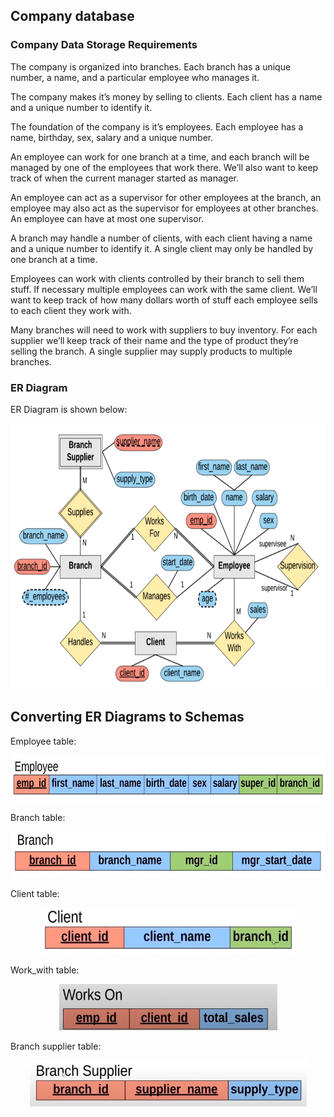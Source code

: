 ## Company database

### Company Data Storage Requirements

The company is organized into branches. Each branch has a unique number, a name, and a particular employee who manages it.

The company makes it’s money by selling to clients. Each client has a name and a unique number to identify it.

The foundation of the company is it’s employees. Each employee has a name, birthday, sex, salary and a unique number.

An employee can work for one branch at a time, and each branch will be managed by one of the employees that work there.
We’ll also want to keep track of when the current manager started as manager.

An employee can act as a supervisor for other employees at the branch, an employee may also act as the supervisor for employees at other branches.
An employee can have at most one supervisor.

A branch may handle a number of clients, with each client having a name and a unique number to identify it.
A single client may only be handled by one branch at a time.

Employees can work with clients controlled by their branch to sell them stuff.
If necessary multiple employees can work with the same client. We’ll want to keep track of how many dollars worth of stuff each employee sells to each client they work with.

Many branches will need to work with suppliers to buy inventory.
For each supplier we’ll keep track of their name and the type of product they’re selling the branch.
A single supplier may supply products to multiple branches.

### ER Diagram

ER Diagram is shown below:

<p align="center">
<img src="https://github.com/Indir99/Company-dataBase/blob/master/images/er-diagram.png?raw=true" width="757" height="425" />
</[>

## Converting ER Diagrams to Schemas

Employee table:

<p align="center">
<img src="https://github.com/Indir99/Company-dataBase/blob/master/images/employee.png?raw=true" width="675" height="74" />
</[>

Branch table:

<p align="center">
<img src="https://github.com/Indir99/Company-dataBase/blob/master/images/branch.png?raw=true" width="600" height="74" />
</[>

Client table:

<p align="center">
<img src="https://github.com/Indir99/Company-dataBase/blob/master/images/client.png?raw=true" width="406" height="74" />
</[>

Work_with table:

<p align="center">
<img src="https://github.com/Indir99/Company-dataBase/blob/master/images/works-with.png?raw=true" width="349" height="74" />
</[>

Branch supplier table:

<p align="center">
<img src="https://github.com/Indir99/Company-dataBase/blob/master/images/branch-supplier.png?raw=true" width="443" height="74" />
</[>
